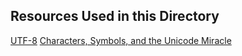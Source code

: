 ## Resources Used in this Directory

[UTF-8](https://intranet.alxswe.com/rltoken/oqFi6P1hNvp9aSuNv---IQ)
[Characters, Symbols, and the Unicode Miracle](https://intranet.alxswe.com/rltoken/d--jVK8sBSlhkosu7pFzdw)

